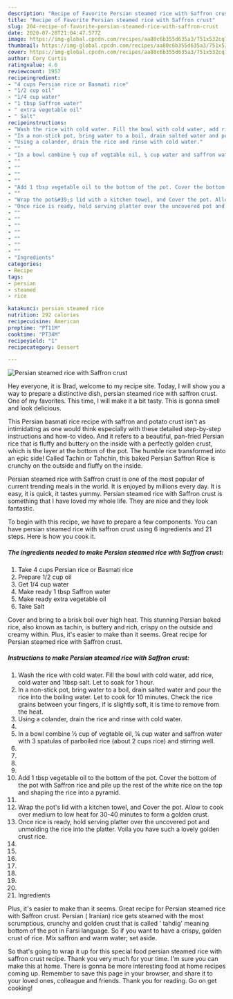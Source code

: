 ```yaml
---
description: "Recipe of Favorite Persian steamed rice with Saffron crust"
title: "Recipe of Favorite Persian steamed rice with Saffron crust"
slug: 204-recipe-of-favorite-persian-steamed-rice-with-saffron-crust
date: 2020-07-28T21:04:47.577Z
image: https://img-global.cpcdn.com/recipes/aa80c6b355d635a3/751x532cq70/persian-steamed-rice-with-saffron-crust-recipe-main-photo.jpg
thumbnail: https://img-global.cpcdn.com/recipes/aa80c6b355d635a3/751x532cq70/persian-steamed-rice-with-saffron-crust-recipe-main-photo.jpg
cover: https://img-global.cpcdn.com/recipes/aa80c6b355d635a3/751x532cq70/persian-steamed-rice-with-saffron-crust-recipe-main-photo.jpg
author: Cory Curtis
ratingvalue: 4.6
reviewcount: 1957
recipeingredient:
- "4 cups Persian rice or Basmati rice"
- "1/2 cup oil"
- "1/4 cup water"
- "1 tbsp Saffron water"
- " extra vegetable oil"
- " Salt"
recipeinstructions:
- "Wash the rice with cold water. Fill the bowl with cold water, add rice, cold water and 1tbsp salt. Let to soak for 1 hour."
- "In a non-stick pot, bring water to a boil, drain salted water and pour the rice into the boiling water. Let to cook for 10 minutes. Check the rice grains between your fingers, if is slightly soft, it is time to remove from the heat."
- "Using a colander, drain the rice and rinse with cold water."
- ""
- "In a bowl combine ½ cup of vegtable oil, ¼ cup water and saffron water with 3 spatulas of parboiled rice (about 2 cups rice) and stirring well."
- ""
- ""
- ""
- ""
- "Add 1 tbsp vegetable oil to the bottom of the pot. Cover the bottom of the pot with Saffron rice and pile up the rest of the white rice on the top and shaping the rice into a pyramid."
- ""
- "Wrap the pot&#39;s lid with a kitchen towel, and Cover the pot. Allow to cook over medium to low heat for 30-40 minutes to form a golden crust."
- "Once rice is ready, hold serving platter over the uncovered pot and unmolding the rice into the platter. Voila you have such a lovely golden crust rice."
- ""
- ""
- ""
- ""
- ""
- ""
- ""
- "Ingredients"
categories:
- Recipe
tags:
- persian
- steamed
- rice

katakunci: persian steamed rice 
nutrition: 292 calories
recipecuisine: American
preptime: "PT11M"
cooktime: "PT34M"
recipeyield: "1"
recipecategory: Dessert

---
```



![Persian steamed rice with Saffron crust](https://img-global.cpcdn.com/recipes/aa80c6b355d635a3/751x532cq70/persian-steamed-rice-with-saffron-crust-recipe-main-photo.jpg)

Hey everyone, it is Brad, welcome to my recipe site. Today, I will show you a way to prepare a distinctive dish, persian steamed rice with saffron crust. One of my favorites. This time, I will make it a bit tasty. This is gonna smell and look delicious.

This Persian basmati rice recipe with saffron and potato crust isn&#39;t as intimidating as one would think especially with these detailed step-by-step instructions and how-to video. And it refers to a beautiful, pan-fried Persian rice that is fluffy and buttery on the inside with a perfectly golden crust, which is the layer at the bottom of the pot. The humble rice transformed into an epic side! Called Tachin or Tahchin, this baked Persian Saffron Rice is crunchy on the outside and fluffy on the inside.

Persian steamed rice with Saffron crust is one of the most popular of current trending meals in the world. It is enjoyed by millions every day. It is easy, it is quick, it tastes yummy. Persian steamed rice with Saffron crust is something that I have loved my whole life. They are nice and they look fantastic.


To begin with this recipe, we have to prepare a few components. You can have persian steamed rice with saffron crust using 6 ingredients and 21 steps. Here is how you cook it.

<!--inarticleads1-->

##### The ingredients needed to make Persian steamed rice with Saffron crust:

1. Take 4 cups Persian rice or Basmati rice
1. Prepare 1/2 cup oil
1. Get 1/4 cup water
1. Make ready 1 tbsp Saffron water
1. Make ready  extra vegetable oil
1. Take  Salt


Cover and bring to a brisk boil over high heat. This stunning Persian baked rice, also known as tachin, is buttery and rich, crispy on the outside and creamy within. Plus, it&#39;s easier to make than it seems. Great recipe for Persian steamed rice with Saffron crust. 

<!--inarticleads2-->

##### Instructions to make Persian steamed rice with Saffron crust:

1. Wash the rice with cold water. Fill the bowl with cold water, add rice, cold water and 1tbsp salt. Let to soak for 1 hour.
1. In a non-stick pot, bring water to a boil, drain salted water and pour the rice into the boiling water. Let to cook for 10 minutes. Check the rice grains between your fingers, if is slightly soft, it is time to remove from the heat.
1. Using a colander, drain the rice and rinse with cold water.
1. 
1. In a bowl combine ½ cup of vegtable oil, ¼ cup water and saffron water with 3 spatulas of parboiled rice (about 2 cups rice) and stirring well.
1. 
1. 
1. 
1. 
1. Add 1 tbsp vegetable oil to the bottom of the pot. Cover the bottom of the pot with Saffron rice and pile up the rest of the white rice on the top and shaping the rice into a pyramid.
1. 
1. Wrap the pot&#39;s lid with a kitchen towel, and Cover the pot. Allow to cook over medium to low heat for 30-40 minutes to form a golden crust.
1. Once rice is ready, hold serving platter over the uncovered pot and unmolding the rice into the platter. Voila you have such a lovely golden crust rice.
1. 
1. 
1. 
1. 
1. 
1. 
1. 
1. Ingredients


Plus, it&#39;s easier to make than it seems. Great recipe for Persian steamed rice with Saffron crust. Persian ( Iranian) rice gets steamed with the most scrumptious, crunchy and golden crust that is called &#39; tahdig&#39; meaning bottom of the pot in Farsi language. So if you want to have a crispy, golden crust of rice. Mix saffron and warm water; set aside. 

So that's going to wrap it up for this special food persian steamed rice with saffron crust recipe. Thank you very much for your time. I'm sure you can make this at home. There is gonna be more interesting food at home recipes coming up. Remember to save this page in your browser, and share it to your loved ones, colleague and friends. Thank you for reading. Go on get cooking!
